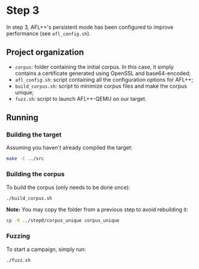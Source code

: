 # Step 3

In step 3, AFL++'s persistent mode has been configured to improve performance
(see `afl_config.sh`).

## Project organization

- `corpus`: folder containing the initial corpus. In this case, it simply
  contains a certificate generated using OpenSSL and base64-encoded;
- `afl_config.sh`: script containing all the configuration options for AFL++;
- `build_corpus.sh`: script to minimize corpus files and make the corpus unique;
- `fuzz.sh`: script to launch AFL++-QEMU on our target.

## Running

### Building the target

Assuming you haven't already compiled the target:

```sh
make -C ../src
```

### Building the corpus

To build the corpus (only needs to be done once):

```sh
./build_corpus.sh
```

**Note:** You may copy the folder from a previous step to avoid rebuilding it:

```sh
cp -R ../step0/corpus_unique corpus_unique
```

### Fuzzing

To start a campaign, simply run:

```sh
./fuzz.sh
```
